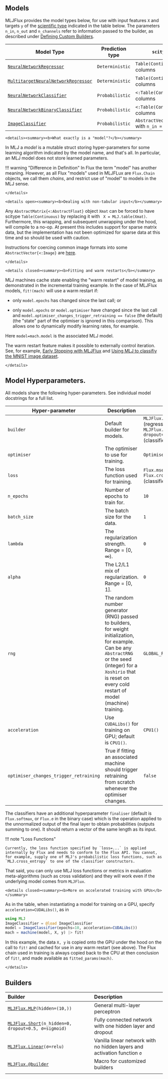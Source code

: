 ## Models

MLJFlux provides the model types below, for use with input features `X` and targets `y` of
the [scientific type](https://alan-turing-institute.github.io/MLJScientificTypes.jl/dev/)
indicated in the table below. The parameters `n_in`, `n_out` and `n_channels` refer to
information passed to the builder, as described under [Defining Custom Builders](@ref).

| Model Type                                  | Prediction type | `scitype(X) <: _`                                   | `scitype(y) <: _`                               |
|---------------------------------------------|-----------------|-----------------------------------------------------|-------------------------------------------------|
| [`NeuralNetworkRegressor`](@ref)            | `Deterministic` | `Table(Continuous)` with `n_in` columns             | `AbstractVector{<:Continuous)` (`n_out = 1`)    |
| [`MultitargetNeuralNetworkRegressor`](@ref) | `Deterministic` | `Table(Continuous)` with `n_in` columns             | `<: Table(Continuous)` with `n_out` columns     |
| [`NeuralNetworkClassifier`](@ref)           | `Probabilistic` | `<:Table(Continuous)` with `n_in` columns           | `AbstractVector{<:Finite}` with `n_out` classes |
| [`NeuralNetworkBinaryClassifier`](@ref)     | `Probabilistic` | `<:Table(Continuous)` with `n_in` columns           | `AbstractVector{<:Finite{2}}` (`n_out = 2`)     |
| [`ImageClassifier`](@ref)                   | `Probabilistic` | `AbstractVector(<:Image{W,H})` with `n_in = (W, H)` | `AbstractVector{<:Finite}` with `n_out` classes |


```@raw html
<details><summary><b>What exactly is a "model"?</b></summary>
```
In MLJ a *model* is a mutable struct storing hyper-parameters for some
learning algorithm indicated by the model name, and that's all. In
particular, an MLJ model does not store learned parameters.

!!! warning "Difference in Definition"
	In Flux the term "model" has another meaning. However, as all
	Flux "models" used in MLJFLux are `Flux.Chain` objects, we call them
	*chains*, and restrict use of "model" to models in the MLJ sense.

```@raw html
</details>
```

```@raw html
<details open><summary><b>Dealing with non-tabular input</b></summary>
```
Any `AbstractMatrix{<:AbstractFloat}` object `Xmat` can be forced to
have scitype `Table(Continuous)` by replacing it with ` X =
MLJ.table(Xmat)`. Furthermore, this wrapping, and subsequent
unwrapping under the hood, will compile to a no-op. At present this
includes support for sparse matrix data, but the implementation has
not been optimized for sparse data at this time and so should be used
with caution.

Instructions for coercing common image formats into some
`AbstractVector{<:Image}` are
[here](https://juliaai.github.io/ScientificTypes.jl/dev/#Type-coercion-for-image-data).
```@raw html
</details>
```

```@raw html
<details closed><summary><b>Fitting and warm restarts</b></summary>
```
MLJ machines cache state enabling the "warm restart" of model
training, as demonstrated in the incremental training example. In the case of MLJFlux
models, `fit!(mach)` will use a warm restart if:

- only `model.epochs` has changed since the last call; or

- only `model.epochs` or `model.optimiser` have changed since the last
  call and `model.optimiser_changes_trigger_retraining == false` (the
  default) (the "state" part of the optimiser is ignored in this
  comparison). This allows one to dynamically modify learning rates,
  for example.

Here `model=mach.model` is the associated MLJ model.

The warm restart feature makes it possible to externally control iteration. See, for
example, [Early Stopping with MLJFlux](@ref) and [Using MLJ to classifiy the MNIST image
dataset](@ref).

```@raw html
</details>
```



## Model Hyperparameters.

All models share the following hyper-parameters. See individual model docstrings for a full list.

| Hyper-parameter                        | Description                                                                                                                                                                                                                           | Default                                                                                                        |
|----------------------------------------|---------------------------------------------------------------------------------------------------------------------------------------------------------------------------------------------------------------------------------------|----------------------------------------------------------------------------------------------------------------|
| `builder`                              | Default builder for models.                                                                                                                                                                                                           | `MLJFlux.Linear(σ=Flux.relu)` (regressors) or `MLJFlux.Short(n_hidden=0, dropout=0.5, σ=Flux.σ)` (classifiers) |
| `optimiser`                            | The optimiser to use for training.                                                                                                                                                                                                    | `Optimiser.Adam()`                                                                                                  |
| `loss`                                 | The loss function used for training.                                                                                                                                                                                                  | `Flux.mse` (regressors) and `Flux.crossentropy` (classifiers)                                                  |
| `n_epochs`                             | Number of epochs to train for.                                                                                                                                                                                                        | `10`                                                                                                           |
| `batch_size`                           | The batch size for the data.                                                                                                                                                                                                          | `1`                                                                                                            |
| `lambda`                               | The regularization strength. Range = [0, ∞).                                                                                                                                                                                          | `0`                                                                                                            |
| `alpha`                                | The L2/L1 mix of regularization. Range = [0, 1].                                                                                                                                                                                      | `0`                                                                                                            |
| `rng`                                  | The random number generator (RNG) passed to builders, for weight initialization, for example. Can be any `AbstractRNG` or the seed (integer) for a `Xoshirio` that is reset on every cold restart of model (machine) training. | `GLOBAL_RNG`                                                                                                   |
| `acceleration`                         | Use `CUDALibs()` for training on GPU; default is `CPU1()`.                                                                                                                                                                            | `CPU1()`                                                                                                       |
| `optimiser_changes_trigger_retraining` | True if fitting an associated machine should trigger retraining from scratch whenever the optimiser changes.                                                                                                                          | `false`                                                                                                        |


The classifiers have an additional hyperparameter `finaliser` (default is `Flux.softmax`,
or `Flux.σ` in the binary case) which is the operation applied to the unnormalized output
of the final layer to obtain probabilities (outputs summing to one). It should return a
vector of the same length as its input.

!!! note "Loss Functions"

	Currently, the loss function specified by `loss=...` is applied
	internally by Flux and needs to conform to the Flux API. You cannot,
	for example, supply one of MLJ's probabilistic loss functions, such as
	`MLJ.cross_entropy` to one of the classifier constructors.

That said, you can only use MLJ loss functions or metrics in evaluation meta-algorithms
(such as cross validation) and they will work even if the underlying model comes from
`MLJFlux`.

```@raw html
<details closed><summary><b>More on accelerated training with GPUs</b></summary>
```
As in the table, when instantiating a model for training on a GPU, specify
`acceleration=CUDALibs()`, as in

```julia
using MLJ
ImageClassifier = @load ImageClassifier
model = ImageClassifier(epochs=10, acceleration=CUDALibs())
mach = machine(model, X, y) |> fit!
```

In this example, the data `X, y` is copied onto the GPU under the hood
on the call to `fit!` and cached for use in any warm restart (see
above). The Flux chain used in training is always copied back to the
CPU at then conclusion of `fit!`, and made available as
`fitted_params(mach)`.
```@raw html
</details>
```


## Builders

| Builder                                                       | Description                                                              |
|:--------------------------------------------------------------|:-------------------------------------------------------------------------|
| [`MLJFlux.MLP`](@ref)`(hidden=(10,))`                         | General multi-layer perceptron                                           |
| [`MLJFlux.Short`](@ref)`(n_hidden=0, dropout=0.5, σ=sigmoid)` | Fully connected network with one hidden layer and dropout                |
| [`MLJFlux.Linear`](@ref)`(σ=relu)`                            | Vanilla linear network with no hidden layers and activation function `σ` |
| [`MLJFlux.@builder`](@ref)                                            | Macro for customized builders                                            |
|                                                               |                                                                          |
